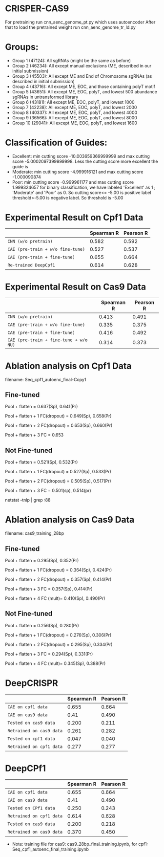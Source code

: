 # CRISPER-CAS9

For pretraining run cnn_aenc_genome_pt.py which uses autoencoder
After that to load the pretrained weight run cnn_aenc_genome_tr_ld.py

# Groups:

- Group 1 (47124): All sgRNAs (might be the same as before)
- Group 2 (46234): All except manual exclusions (ME, described in our initial submission)
- Group 3 (45503): All except ME and End of Chromosome sgRNAs (as described in initial submission)
- Group 4 (43716): All except ME, EOC, and those containing polyT motif 
- Group 5 (43651): All except ME, EOC, polyT, and lowest 500 abundance sgRNAs in untransformed library
- Group 6 (43181): All except ME, EOC, polyT, and lowest 1000
- Group 7 (42238): All except ME, EOC, polyT, and lowest 2000  
- Group 8 (40337): All except ME, EOC, polyT, and lowest 4000  
- Group 9 (36566): All except ME, EOC, polyT, and lowest 8000 
- Group 10 (29041): All except ME, EOC, polyT, and lowest 1600

# Classification of Guides:
- Excellent: min cutting score -10.003659369999999 and max cutting score  -5.0002097399999998. Less the cutting score more                  excellent the guide is
- Moderate: min cutting score -4.999916121 and max cutting score -1.000090874 
- Poor: min cutting score -0.999961177 and max cutting score 1.999324657
for binary classification, we have labeled 'Excellent' as 1 ; 'Moderate' and 'Poor' as 0. So cutting score<= -5.00 is positive label threshold>-5.00 is negative label. So threshold is -5.00

# Experimental Result on Cpf1 Data

|  | Spearman R | Pearson R |  
| --- | --- | --- |
| `CNN (w/o pretrain)` | 0.582 |  0.592 |
| `CAE (pre-train + w/o fine-tune)` | 0.527 | 0.537 |
| `CAE (pre-train + fine-tune)` | 0.655 |  0.664 |
| `Re-trained DeepCpf1` | 0.614 |  0.628 |

# Experimental Result on Cas9 Data

|  | Spearman R | Pearson R |  
| --- | --- | --- |
| `CNN (w/o pretrain)` | 0.413 |  0.491 |
| `CAE (pre-train + w/o fine-tune)` | 0.335 | 0.375 |
| `CAE (pre-train + fine-tune)` | 0.416 | 0.492  |
| `CAE (pre-train + fine-tune + w/o NU)` | 0.314 | 0.373  |

# Ablation analysis on Cpf1 Data
filename: Seq_cpf1_autoenc_final-Copy1
## Fine-tuned
Pool + flatten = 0.637(Sp), 0.641(Pr)

Pool + flatten + 1 FC(dropout) = 0.649(Sp), 0.658(Pr)

Pool + flatten + 2 FC(dropout) = 0.653(Sp), 0.660(Pr)

Pool + flatten + 3 FC = 0.653

## Not Fine-tuned
Pool + flatten = 0.521(Sp), 0.532(Pr)

Pool + flatten + 1 FC(dropout) = 0.527(Sp), 0.533(Pr)

Pool + flatten + 2 FC(dropout) = 0.505(Sp), 0.517(Pr)

Pool + flatten + 3 FC = 0.501(sp), 0.514(pr)

netstat -tnlp | grep :88

# Ablation analysis on Cas9 Data
filename: cas9_training_28bp
## Fine-tuned
Pool + flatten = 0.295(Sp), 0.352(Pr)

Pool + flatten + 1 FC(dropout) = 0.364(Sp), 0.424(Pr)

Pool + flatten + 2 FC(dropout) = 0.357(Sp), 0.414(Pr)

Pool + flatten + 3 FC =  0.357(Sp), 0.414(Pr)

Pool + flatten + 4 FC (mult)=  0.410(Sp), 0.490(Pr)

## Not Fine-tuned
Pool + flatten = 0.256(Sp), 0.280(Pr)

Pool + flatten + 1 FC(dropout) = 0.276(Sp), 0.306(Pr)

Pool + flatten + 2 FC(dropout) = 0.295(Sp), 0.334(Pr)

Pool + flatten + 3 FC =  0.294(Sp), 0.331(Pr)

Pool + flatten + 4 FC (mult)=  0.345(Sp), 0.388(Pr)

# DeepCRISPR
       
|  | Spearman R | Pearson R |  
| --- | --- | --- |
| `CAE on cpf1 data` | 0.655 |  0.664 |
| `CAE on cas9 data` | 0.41 |  0.490 |
| `Tested on cas9 data` | 0.200 |  0.211 |
| `Retrained on cas9 data` | 0.261 |  0.282 |
| `Tested on cpf1 data` | 0.047 |  0.040 |
| `Retrained on cpf1 data` | 0.277 |  0.277 |

# DeepCPf1
       
|  | Spearman R | Pearson R |  
| --- | --- | --- |
| `CAE on cpf1 data` | 0.655 |  0.664 |
| `CAE on cas9 data` | 0.41 |  0.490 |
| `Tested on CPf1 data` | 0.250 |  0.243 |
| `Retrained on cpf1 data` | 0.614 |  0.628 |
| `Tested on cas9 data` | 0.200 |  0.218 |
| `Retrained on cas9 data` | 0.370 |  0.450 |

* Note: training file for cas9: cas9_28bp_final_training.ipynb, for cpf1: Seq_cpf1_autoenc_final_training.ipynb
